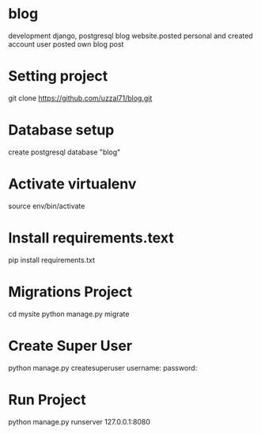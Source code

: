 # blog
development django, postgresql blog website.posted personal and created account user posted own blog post 

# Setting project
git clone https://github.com/uzzal71/blog.git

# Database setup
create postgresql database "blog"

# Activate virtualenv
source env/bin/activate

# Install requirements.text
pip install requirements.txt

# Migrations Project

cd mysite
python manage.py migrate

# Create Super User
python manage.py createsuperuser
username:
password:

# Run Project
python manage.py runserver 127.0.0.1:8080
